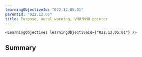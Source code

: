 ```yaml
---
learningObjectiveId: "022.12.05.01"
parentId: "022.12.05"
title: Purpose, aural warning, VMO/MMO pointer
---
```


```tsx eval
<LearningObjectives learningObjectiveId={"022.12.05.01"} />
```

## Summary
